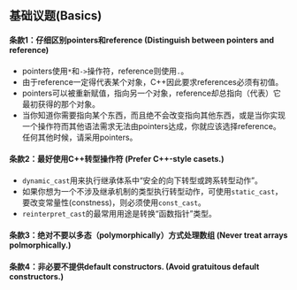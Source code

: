 ## 基础议题(Basics)
#### 条款1：仔细区别pointers和reference (Distinguish between pointers and reference)
- pointers使用`*`和`->`操作符，reference则使用`.`。
- 由于reference一定得代表某个对象，C++因此要求references必须有初值。
- pointers可以被重新赋值，指向另一个对象，reference却总指向（代表）它最初获得的那个对象。
- 当你知道你需要指向某个东西，而且绝不会改变指向其他东西，或是当你实现一个操作符而其他语法需求无法由pointers达成，你就应该选择reference。任何其他时候，请采用pointers。
#### 条款2：最好使用C++转型操作符 (Prefer C++-style casets.)
- `dynamic_cast`用来执行继承体系中“安全的向下转型或跨系转型动作”。
- 如果你想为一个不涉及继承机制的类型执行转型动作，可使用`static_cast`，要改变常量性(constness)，则必须使用`const_cast`。
- `reinterpret_cast`的最常用用途是转换“函数指针”类型。
#### 条款3：绝对不要以多态（polymorphically）方式处理数组 (Never treat arrays polmorphically.)
#### 条款4：非必要不提供default constructors. (Avoid gratuitous default constructors.)